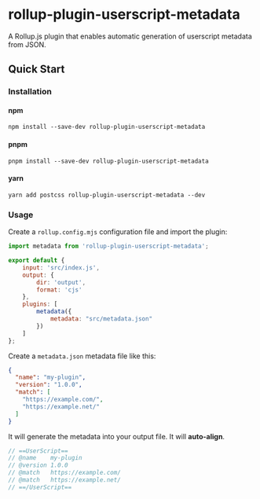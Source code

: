# rollup-plugin-userscript-metadata

A Rollup.js plugin that enables automatic generation of userscript metadata from JSON.

## Quick Start

### Installation

#### npm

```shell
npm install --save-dev rollup-plugin-userscript-metadata
```

#### pnpm

```shell
pnpm install --save-dev rollup-plugin-userscript-metadata
```

#### yarn

```shell
yarn add postcss rollup-plugin-userscript-metadata --dev
```

### Usage

Create a `rollup.config.mjs` configuration file and import the plugin:

```js
import metadata from 'rollup-plugin-userscript-metadata';

export default {
    input: 'src/index.js',
    output: {
        dir: 'output',
        format: 'cjs'
    },
    plugins: [
        metadata({
            metadata: "src/metadata.json"
        })
    ]
};
```

Create a `metadata.json` metadata file like this:

```json
{
  "name": "my-plugin",
  "version": "1.0.0",
  "match": [
    "https://example.com/",
    "https://example.net/"
  ]
}
```

It will generate the metadata into your output file. It will **auto-align**.

```js
// ==UserScript==
// @name    my-plugin
// @version 1.0.0
// @match   https://example.com/
// @match   https://example.net/
// ==/UserScript==
```
